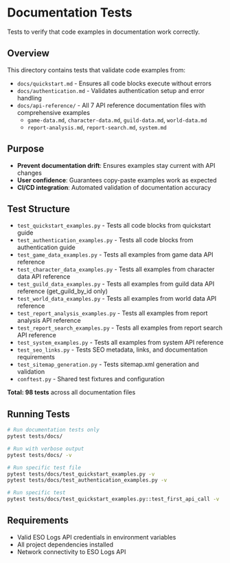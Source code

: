 # Documentation Tests

Tests to verify that code examples in documentation work correctly.

## Overview

This directory contains tests that validate code examples from:
- `docs/quickstart.md` - Ensures all code blocks execute without errors
- `docs/authentication.md` - Validates authentication setup and error handling
- `docs/api-reference/` - All 7 API reference documentation files with comprehensive examples
  - `game-data.md`, `character-data.md`, `guild-data.md`, `world-data.md`
  - `report-analysis.md`, `report-search.md`, `system.md`

## Purpose

- **Prevent documentation drift**: Ensures examples stay current with API changes
- **User confidence**: Guarantees copy-paste examples work as expected
- **CI/CD integration**: Automated validation of documentation accuracy

## Test Structure

- `test_quickstart_examples.py` - Tests all code blocks from quickstart guide
- `test_authentication_examples.py` - Tests all code blocks from authentication guide
- `test_game_data_examples.py` - Tests all examples from game data API reference
- `test_character_data_examples.py` - Tests all examples from character data API reference
- `test_guild_data_examples.py` - Tests all examples from guild data API reference (get_guild_by_id only)
- `test_world_data_examples.py` - Tests all examples from world data API reference
- `test_report_analysis_examples.py` - Tests all examples from report analysis API reference
- `test_report_search_examples.py` - Tests all examples from report search API reference
- `test_system_examples.py` - Tests all examples from system API reference
- `test_seo_links.py` - Tests SEO metadata, links, and documentation requirements
- `test_sitemap_generation.py` - Tests sitemap.xml generation and validation
- `conftest.py` - Shared test fixtures and configuration

**Total: 98 tests** across all documentation files

## Running Tests

```bash
# Run documentation tests only
pytest tests/docs/

# Run with verbose output
pytest tests/docs/ -v

# Run specific test file
pytest tests/docs/test_quickstart_examples.py -v
pytest tests/docs/test_authentication_examples.py -v

# Run specific test
pytest tests/docs/test_quickstart_examples.py::test_first_api_call -v
```

## Requirements

- Valid ESO Logs API credentials in environment variables
- All project dependencies installed
- Network connectivity to ESO Logs API
